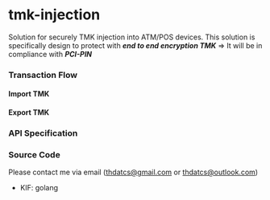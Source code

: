 # tmk-injection
Solution for securely TMK injection into ATM/POS devices. This solution is specifically design to protect with ***end to end encryption TMK*** => It will be in compliance with ***PCI-PIN***

### Transaction Flow
#### Import TMK

#### Export TMK

### API Specification

### Source Code
Please contact me via email (thdatcs@gmail.com or thdatcs@outlook.com)
- KIF: golang
